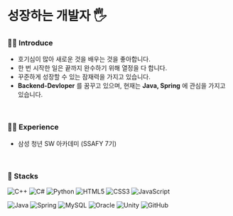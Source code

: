 # 성장하는 개발자 🖐
  
### **🙋‍♀️ Introduce**
* 호기심이 많아 새로운 것을 배우는 것을 좋아합니다. <br>
* 한 번 시작한 일은 끝까지 완수하기 위해 열정을 다 합니다.<br>
* 꾸준하게 성장할 수 있는 잠재력을 가지고 있습니다. <br>
* **Backend-Devloper** 를 꿈꾸고 있으며, 현재는 **Java, Spring** 에 관심을 가지고 있습니다.
<br>

### 👩‍💻 Experience
* 삼성 청년 SW 아카데미 (SSAFY 7기)


<br>

### 🔨 Stacks
![C++](https://img.shields.io/badge/c++-%2300599C.svg?style=for-the-badge&logo=c%2B%2B&logoColor=white)
![C#](https://img.shields.io/badge/c%23-%23239120.svg?style=for-the-badge&logo=c-sharp&logoColor=white)
  ![Python](https://img.shields.io/badge/python-3670A0?style=for-the-badge&logo=python&logoColor=ffdd54)
![HTML5](https://img.shields.io/badge/html5-%23E34F26.svg?style=for-the-badge&logo=html5&logoColor=white)
![CSS3](https://img.shields.io/badge/css3-%231572B6.svg?style=for-the-badge&logo=css3&logoColor=white)
![JavaScript](https://img.shields.io/badge/javascript-%23323330.svg?style=for-the-badge&logo=javascript&logoColor=%23F7DF1E)


  ![Java](https://img.shields.io/badge/java-%23ED8B00.svg?style=for-the-badge&logo=java&logoColor=white)
  ![Spring](https://img.shields.io/badge/spring-%236DB33F.svg?style=for-the-badge&logo=spring&logoColor=white)
  ![MySQL](https://img.shields.io/badge/mysql-%2300f.svg?style=for-the-badge&logo=mysql&logoColor=white)
  ![Oracle](https://img.shields.io/badge/Oracle-F80000?style=for-the-badge&logo=oracle&logoColor=white)
  ![Unity](https://img.shields.io/badge/unity-%23000000.svg?style=for-the-badge&logo=unity&logoColor=white)
  ![GitHub](https://img.shields.io/badge/github-%23121011.svg?style=for-the-badge&logo=github&logoColor=white)

</div>


